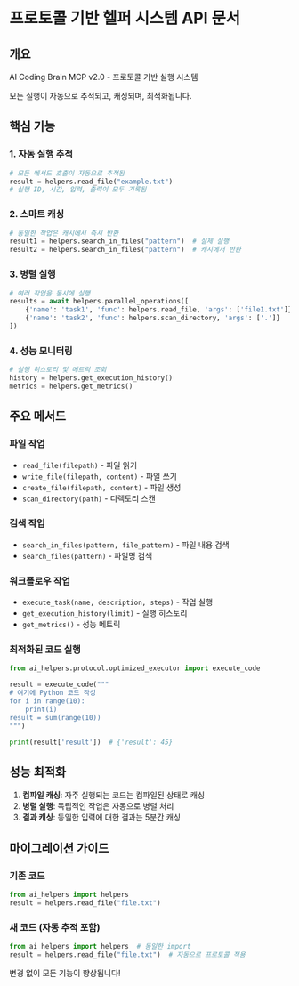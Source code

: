# 프로토콜 기반 헬퍼 시스템 API 문서

## 개요
AI Coding Brain MCP v2.0 - 프로토콜 기반 실행 시스템

모든 실행이 자동으로 추적되고, 캐싱되며, 최적화됩니다.

## 핵심 기능

### 1. 자동 실행 추적
```python
# 모든 메서드 호출이 자동으로 추적됨
result = helpers.read_file("example.txt")
# 실행 ID, 시간, 입력, 출력이 모두 기록됨
```

### 2. 스마트 캐싱
```python
# 동일한 작업은 캐시에서 즉시 반환
result1 = helpers.search_in_files("pattern")  # 실제 실행
result2 = helpers.search_in_files("pattern")  # 캐시에서 반환
```

### 3. 병렬 실행
```python
# 여러 작업을 동시에 실행
results = await helpers.parallel_operations([
    {'name': 'task1', 'func': helpers.read_file, 'args': ['file1.txt']},
    {'name': 'task2', 'func': helpers.scan_directory, 'args': ['.']}
])
```

### 4. 성능 모니터링
```python
# 실행 히스토리 및 메트릭 조회
history = helpers.get_execution_history()
metrics = helpers.get_metrics()
```

## 주요 메서드

### 파일 작업
- `read_file(filepath)` - 파일 읽기
- `write_file(filepath, content)` - 파일 쓰기
- `create_file(filepath, content)` - 파일 생성
- `scan_directory(path)` - 디렉토리 스캔

### 검색 작업
- `search_in_files(pattern, file_pattern)` - 파일 내용 검색
- `search_files(pattern)` - 파일명 검색

### 워크플로우 작업
- `execute_task(name, description, steps)` - 작업 실행
- `get_execution_history(limit)` - 실행 히스토리
- `get_metrics()` - 성능 메트릭

### 최적화된 코드 실행
```python
from ai_helpers.protocol.optimized_executor import execute_code

result = execute_code("""
# 여기에 Python 코드 작성
for i in range(10):
    print(i)
result = sum(range(10))
""")

print(result['result'])  # {'result': 45}
```

## 성능 최적화

1. **컴파일 캐싱**: 자주 실행되는 코드는 컴파일된 상태로 캐싱
2. **병렬 실행**: 독립적인 작업은 자동으로 병렬 처리
3. **결과 캐싱**: 동일한 입력에 대한 결과는 5분간 캐싱

## 마이그레이션 가이드

### 기존 코드
```python
from ai_helpers import helpers
result = helpers.read_file("file.txt")
```

### 새 코드 (자동 추적 포함)
```python
from ai_helpers import helpers  # 동일한 import
result = helpers.read_file("file.txt")  # 자동으로 프로토콜 적용
```

변경 없이 모든 기능이 향상됩니다!
